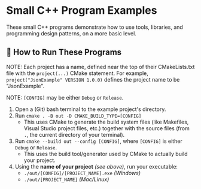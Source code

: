 # Small C++ Program Examples
These small C++ programs demonstrate how to use tools, libraries, and programming design patterns, on a more basic level.

## 📜 How to Run These Programs
NOTE: Each project has a name, defined near the top of their CMakeLists.txt file with the `project(...)` CMake statement. For example, `project("JsonExample" VERSION 1.0.0)` defines the project name to be "JsonExample".

NOTE: `[CONFIG]` may be either `Debug` or `Release`.

1. Open a (Git) bash terminal to the example project's directory.
2. Run `cmake . -B out -D CMAKE_BUILD_TYPE=[CONFIG]`
    - This uses CMake to generate the build system files (like Makefiles, Visual Studio project files, etc.) together with the source files (from `.`, the current directory of your terminal).
3. Run `cmake --build out --config [CONFIG]`, where `[CONFIG]` is either `Debug` or `Release`.
    - This uses the build tool/generator used by CMake to actually build your project.
4. Using the **name of your project** _(see above)_, run your executable:
    - `./out/[CONFIG]/[PROJECT_NAME].exe` _(Windows)_
    - `./out/[PROJECT_NAME]` _(Mac/Linux)_
